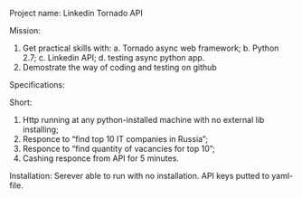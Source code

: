 Project name: Linkedin Tornado API

Mission: 

1. Get practical skills with:
a. Tornado async web framework;
b. Python 2.7;
c. Linkedin API;
d. testing async python app.
2. Demostrate the way of coding and testing on github

Specifications:

Short:
1. Http running at any python-installed machine with no external lib installing;
2. Responce to “find top 10 IT companies in Russia”;
3. Responce to “find quantity of vacancies for top 10”;
3. Cashing responce from API for 5 minutes.

Installation:
Serever able to run with no installation. API keys putted to yaml-file.
